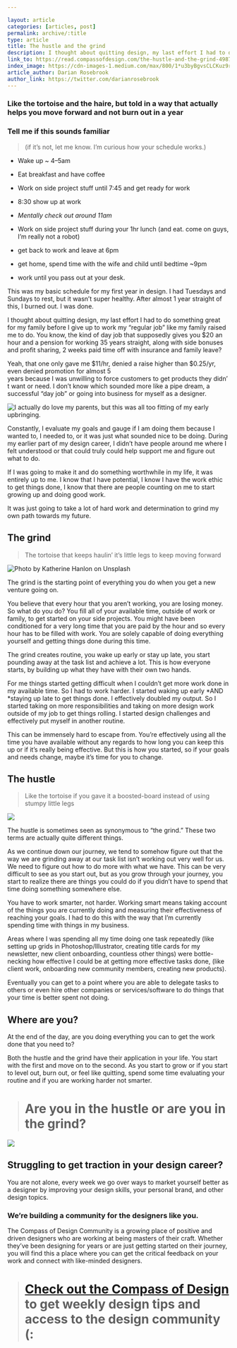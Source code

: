 ```yaml
---

layout: article
categories: [articles, post]
permalink: archive/:title
type: article
title: The hustle and the grind
description: I thought about quitting design, my last effort I had to do something great for my family before I give up to work my “regular job” like my family raised me to do. You know, the kind of day job that supposedly gives you $20 an hour and a pension for working 35 years straight, along with side bonuses and profit sharing, 2 weeks paid time off with insurance and family leave?
link_to: https://read.compassofdesign.com/the-hustle-and-the-grind-49878c288917
index_image: https://cdn-images-1.medium.com/max/800/1*u3byBgvsCLCKuz9rNhOXBQ.jpeg
article_author: Darian Rosebrook
author_link: https://twitter.com/darianrosebrook
---
```


### Like the tortoise and the haire, but told in a way that actually helps you move forward and not burn out in a year

### Tell me if this sounds familiar
>  (if it’s not, let me know. I’m curious how your schedule works.)

* Wake up ~ 4–5am

* Eat breakfast and have coffee

* Work on side project stuff until 7:45 and get ready for work

* 8:30 show up at work

* *Mentally check out around 11am*

* Work on side project stuff during your 1hr lunch (and eat. come on guys, I’m really not a robot)

* get back to work and leave at 6pm

* get home, spend time with the wife and child until bedtime ~9pm

* work until you pass out at your desk.

This was my basic schedule for my first year in design. I had Tuesdays and Sundays to rest, but it wasn’t super healthy. After almost 1 year straight of this, I burned out. I was done.

I thought about quitting design, my last effort I had to do something great for my family before I give up to work my “regular job” like my family raised me to do. You know, the kind of day job that supposedly gives you $20 an hour and a pension for working 35 years straight, along with side bonuses and profit sharing, 2 weeks paid time off with insurance and family leave?

Yeah, that one only gave me $11/hr, denied a raise higher than $0.25/yr, even denied promotion for almost 5 years because I was unwilling to force customers to get products they didn’t want or need. I don’t know which sounded more like a pipe dream, a successful “day job” or going into business for myself as a designer.

![I actually do love my parents, but this was all too fitting of my early upbringing.](https://cdn-images-1.medium.com/max/2000/0*IQSLVAeBLK4I2UAg.gif)

Constantly, I evaluate my goals and gauge if I am doing them because I wanted to, I needed to, or it was just what sounded nice to be doing. During my earlier part of my design career, I didn’t have people around me where I felt understood or that could truly could help support me and figure out what to do.

If I was going to make it and do something worthwhile in my life, it was entirely up to me. I know that I have potential, I know I have the work ethic to get things done, I know that there are people counting on me to start growing up and doing good work.

It was just going to take a lot of hard work and determination to grind my own path towards my future.

## The grind
>  The tortoise that keeps haulin’ it’s little legs to keep moving forward

![Photo by [Katherine Hanlon](http://unsplash.com/photos/bd_fCZhy_W8?utm_source=unsplash&utm_medium=referral&utm_content=creditCopyText) on [Unsplash](https://unsplash.com/?utm_source=unsplash&utm_medium=referral&utm_content=creditCopyText)](https://cdn-images-1.medium.com/max/10200/1*0OGSSTmxm_1h62QxNkgsAw.png)

The grind is the starting point of everything you do when you get a new venture going on.

You believe that every hour that you aren’t working, you are losing money. So what do you do? You fill all of your available time, outside of work or family, to get started on your side projects. You might have been conditioned for a very long time that you are paid by the hour and so every hour has to be filled with work. You are solely capable of doing everything yourself and getting things done during this time.

The grind creates routine, you wake up early or stay up late, you start pounding away at the task list and achieve a lot. This is how everyone starts, by building up what they have with their own two hands.

For me things started getting difficult when I couldn’t get more work done in my available time. So I had to work harder. I started waking up early *AND *staying up late to get things done. I effectively doubled my output. So I started taking on more responsibilities and taking on more design work outside of my job to get things rolling. I started design challenges and effectively put myself in another routine.

This can be immensely hard to escape from. You’re effectively using all the time you have available without any regards to how long you can keep this up or if it’s really being effective. But this is how you started, so if your goals and needs change, maybe it’s time for you to change.

## The hustle
>  Like the tortoise if you gave it a boosted-board instead of using stumpy little legs

![](https://cdn-images-1.medium.com/max/2000/0*x_O2LJFpYrJmKbPl.gif)

The hustle is sometimes seen as synonymous to “the grind.” These two terms are actually quite different things.

As we continue down our journey, we tend to somehow figure out that the way we are grinding away at our task list isn’t working out very well for us. We need to figure out how to do more with what we have. This can be very difficult to see as you start out, but as you grow through your journey, you start to realize there are things you could do if you didn’t have to spend that time doing something somewhere else.

You have to work smarter, not harder. Working smart means taking account of the things you are currently doing and measuring their effectiveness of reaching your goals. I had to do this with the way that I’m currently spending time with things in my business.

Areas where I was spending all my time doing one task repeatedly (like setting up grids in Photoshop/Illustrator, creating title cards for my newsletter, new client onboarding, countless other things) were bottle-necking how effective I could be at getting more effective tasks done, (like client work, onboarding new community members, creating new products).

Eventually you can get to a point where you are able to delegate tasks to others or even hire other companies or services/software to do things that your time is better spent not doing.

## Where are you?

At the end of the day, are you doing everything you can to get the work done that you need to?

Both the hustle and the grind have their application in your life. You start with the first and move on to the second. As you start to grow or if you start to level out, burn out, or feel like quitting, spend some time evaluating your routine and if you are working harder not smarter.
> # Are you in the hustle or are you in the grind?

![](https://cdn-images-1.medium.com/max/2000/1*4Zs6xNJ3_0UaBgr5YL8_vQ.png)

## Struggling to get traction in your design career?

You are not alone, every week we go over ways to market yourself better as a designer by improving your design skills, your personal brand, and other design topics.

### We’re building a community for the designers like you.

The Compass of Design Community is a growing place of positive and driven designers who are working at being masters of their craft. Whether they’ve been designing for years or are just getting started on their journey, you will find this a place where you can get the critical feedback on your work and connect with like-minded designers.
> # [Check out the Compass of Design](https://compassofdesign.com/community/) to get weekly design tips and access to the design community (:
